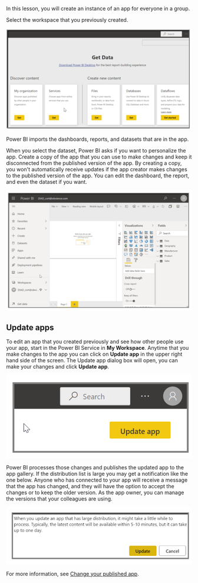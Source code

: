 In this lesson, you will create an instance of an app for everyone in a group.

Select the workspace that you previously created.

![Screenshot of the sample, "Welcome to the Finance Group" app.](../media/power-bi-learn-06-03-my-org-content-pack.png)

Power BI imports the dashboards, reports, and datasets that are in the app.

When you select the dataset, Power BI asks if you want to personalize the app. Create a copy of the app that you can use to make changes and keep it disconnected from the published version of the app. By creating a copy, you won't automatically receive updates if the app creator makes changes to the published version of the app. You can edit the dashboard, the report, and even the dataset if you want.

![Screenshot of an imported dashboard.](../media/power-bi-learn-06-03-edit-report.png)

## Update apps

To edit an app that you created previously and see how other people use your app, start in the Power BI Service in **My Workspace**. Anytime that you make changes to the app you can click on **Update app** in the upper right hand side of the screen.  The Update app dialog box will open, you can make your changes and click **Update app**.

![Notification that you've made changes to a published app.](../media/power-bi-learn-06-04-made-changes.png)

Power BI processes those changes and publishes the updated app to the app gallery. If the distribution list is large you may get a notification like the one below.  Anyone who has connected to your app will receive a message that the app has changed, and they will have the option to accept the changes or to keep the older version. As the app owner, you can manage the versions that your colleagues are using.

![Screenshot of the success notice after updating an app.](../media/power-bi-learn-06-04-content-pack-success.png)

For more information, see [Change your published app](https://docs.microsoft.com/power-bi/service-create-distribute-apps#change-your-published-app).

